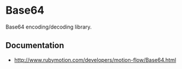 # Base64

Base64 encoding/decoding library.

## Documentation

- http://www.rubymotion.com/developers/motion-flow/Base64.html
